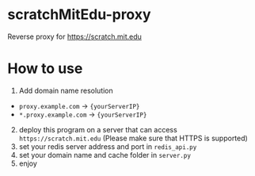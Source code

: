 # scratchMitEdu-proxy
 Reverse proxy for https://scratch.mit.edu
# How to use
1. Add domain name resolution
  - `proxy.example.com` -> `{yourServerIP}`
  - `*.proxy.example.com` -> `{yourServerIP}`
2. deploy this program on a server that can access `https://scratch.mit.edu` (Please make sure that HTTPS is supported)
3. set your redis server address and port in `redis_api.py`
4. set your domain name and cache folder in `server.py`
5. enjoy
